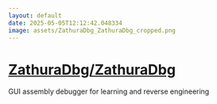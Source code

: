 ```yaml
---
layout: default
date: 2025-05-05T12:12:42.048334
image: assets/ZathuraDbg_ZathuraDbg_cropped.png
---
```


# [ZathuraDbg/ZathuraDbg](https://github.com/ZathuraDbg/ZathuraDbg)

GUI assembly debugger for learning and reverse engineering
